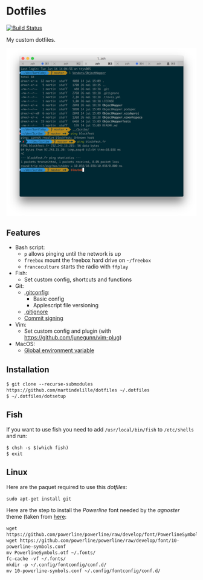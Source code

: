 # Dotfiles

[![Build Status](https://travis-ci.org/MartinDelille/dotfiles.svg?branch=master)](https://travis-ci.org/MartinDelille/dotfiles)

My custom dotfiles.

![Screenshot](screenshot.png)

## Features

- Bash script:
  - `p` allows pinging until the network is up
  - `freebox` mount the freebox hard drive on `~/freebox`
  - `franceculture` starts the radio with `ffplay`
- Fish:
  - Set custom config, shortcuts and functions
- Git:
  - [.gitconfig](git/.gitignore):
    - Basic config
    - Applescript file versioning
  - [.gitignore](git/.gitignore)
  - [Commit signing](git/README.md#signing-commit)
- Vim:
  - Set custom config and plugin (with <https://github.com/junegunn/vim-plug>)
- MacOS:
  - [Global environment variable](my.env.plist)

## Installation

```
$ git clone --recurse-submodules https://github.com/martindelille/dotfiles ~/.dotfiles
$ ~/.dotfiles/dotsetup
```

## Fish

If you want to use fish you need to add `/usr/local/bin/fish` to `/etc/shells` and run:

```
$ chsh -s $(which fish)
$ exit
```

## Linux

Here are the paquet required to use this *dotfiles*:

```
sudo apt-get install git
```

Here are the step to install the *Powerline* font needed by the *agnoster* theme (taken from [here](https://powerline.readthedocs.org/en/latest/installation/linux.html#fonts-installation):

```
wget https://github.com/powerline/powerline/raw/develop/font/PowerlineSymbols.otf
wget https://github.com/powerline/powerline/raw/develop/font/10-powerline-symbols.conf
mv PowerlineSymbols.otf ~/.fonts/
fc-cache -vf ~/.fonts/
mkdir -p ~/.config/fontconfig/conf.d/
mv 10-powerline-symbols.conf ~/.config/fontconfig/conf.d/
```

